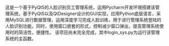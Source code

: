 这是一个基于PyQt5的人脸识别员工管理系统，运用Pycharm开发环境搭建该管理系统，基于PyQt5以及QtDesigner设计的GUI实现，应用Python底层语言，采用MySQL进行数据管理，运用深度学习完成人脸训练，用于进行管理系统登陆的人脸识别功能，同时，使用窗口嵌套的形式，控制减少窗口弹出，提高管理系统使用时的简洁性，便捷性。
该项目尚未完全完成，其中login_sys.py为运行该管理系统的主函数。
